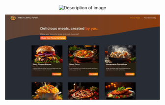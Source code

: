 <div align="center">
  <img src="/cover.jpg" alt="Description of image" />
</div>


![cover2](./cover2.jpg)
